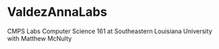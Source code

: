 # ValdezAnnaLabs
CMPS Labs
Computer Science 161 at Southeastern Louisiana University with Matthew McNulty
